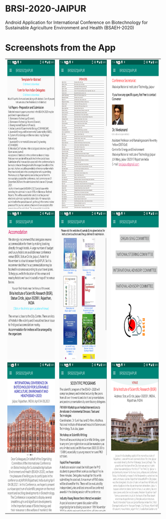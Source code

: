 # BRSI-2020-JAIPUR
Android Application for International Conference on Biotechnology for Sustainable Agriculture Environment and Health (BSAEH-2020) 

# Screenshots from the App

<table>   
  <tr>
    <td><img src="https://github.com/sdas969/BRSI-2020-JAIPUR/raw/master/1.png" width=270 height=480></td>
    <td><img src="https://github.com/sdas969/BRSI-2020-JAIPUR/raw/master/2.png" width=270 height=480></td>
    <td><img src="https://github.com/sdas969/BRSI-2020-JAIPUR/raw/master/3.png" width=270 height=480></td>
  </tr>
  <tr>
    <td><img src="https://github.com/sdas969/BRSI-2020-JAIPUR/raw/master/4.png" width=270 height=480></td>
    <td><img src="https://github.com/sdas969/BRSI-2020-JAIPUR/raw/master/5.png" width=270 height=480></td>
    <td><img src="https://github.com/sdas969/BRSI-2020-JAIPUR/raw/master/6.png" width=270 height=480></td>
  </tr>
  <tr>
    <td><img src="https://github.com/sdas969/BRSI-2020-JAIPUR/raw/master/7.png" width=270 height=480></td>
    <td><img src="https://github.com/sdas969/BRSI-2020-JAIPUR/raw/master/8.png" width=270 height=480></td>
    <td><img src="https://github.com/sdas969/BRSI-2020-JAIPUR/raw/master/9.png" width=270 height=480></td>
  </tr>
 </table>
